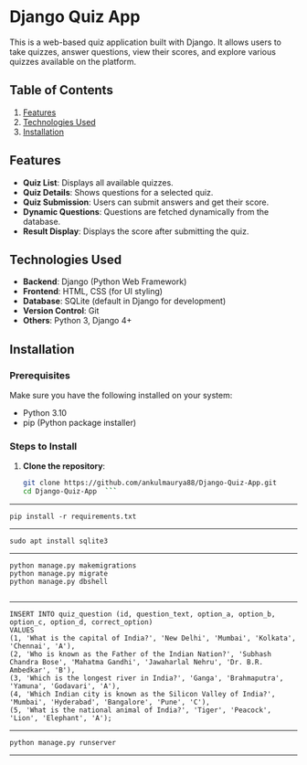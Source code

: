 # Django Quiz App

This is a web-based quiz application built with Django. It allows users to take quizzes, answer questions, view their scores, and explore various quizzes available on the platform.

## Table of Contents

1. [Features](#features)
2. [Technologies Used](#technologies-used)
3. [Installation](#installation)


## Features

- **Quiz List**: Displays all available quizzes.
- **Quiz Details**: Shows questions for a selected quiz.
- **Quiz Submission**: Users can submit answers and get their score.
- **Dynamic Questions**: Questions are fetched dynamically from the database.
- **Result Display**: Displays the score after submitting the quiz.
  
## Technologies Used

- **Backend**: Django (Python Web Framework)
- **Frontend**: HTML, CSS (for UI styling)
- **Database**: SQLite (default in Django for development)
- **Version Control**: Git
- **Others**: Python 3, Django 4+

## Installation

### Prerequisites

Make sure you have the following installed on your system:
- Python 3.10
- pip (Python package installer)

### Steps to Install

1. **Clone the repository**:

   ```bash
   git clone https://github.com/ankulmaurya88/Django-Quiz-App.git
   cd Django-Quiz-App  ```
---
   ```
   pip install -r requirements.txt
   ```
---
```
sudo apt install sqlite3
```
---
```
python manage.py makemigrations
python manage.py migrate
python manage.py dbshell
 
```
---
```
INSERT INTO quiz_question (id, question_text, option_a, option_b, option_c, option_d, correct_option)
VALUES 
(1, 'What is the capital of India?', 'New Delhi', 'Mumbai', 'Kolkata', 'Chennai', 'A'),
(2, 'Who is known as the Father of the Indian Nation?', 'Subhash Chandra Bose', 'Mahatma Gandhi', 'Jawaharlal Nehru', 'Dr. B.R. Ambedkar', 'B'),
(3, 'Which is the longest river in India?', 'Ganga', 'Brahmaputra', 'Yamuna', 'Godavari', 'A'),
(4, 'Which Indian city is known as the Silicon Valley of India?', 'Mumbai', 'Hyderabad', 'Bangalore', 'Pune', 'C'),
(5, 'What is the national animal of India?', 'Tiger', 'Peacock', 'Lion', 'Elephant', 'A');
```
---
```
python manage.py runserver

```
---

